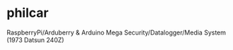 # philcar
RaspberryPi/Arduberry &amp; Arduino Mega Security/Datalogger/Media System (1973 Datsun 240Z)
